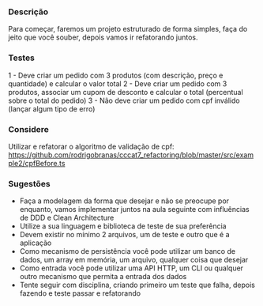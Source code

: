 ### Descrição
Para começar, faremos um projeto estruturado de forma simples, faça do jeito que você souber, depois vamos ir refatorando juntos.


### Testes
1 - Deve criar um pedido com 3 produtos (com descrição, preço e quantidade) e calcular o valor total
2 - Deve criar um pedido com 3 produtos, associar um cupom de desconto e calcular o total (percentual sobre o total do pedido)
3 - Não deve criar um pedido com cpf inválido (lançar algum tipo de erro)


### Considere
Utilizar e refatorar o algoritmo de validação de cpf: https://github.com/rodrigobranas/cccat7_refactoring/blob/master/src/example2/cpfBefore.ts

### Sugestões
- Faça a modelagem da forma que desejar e não se preocupe por enquanto, vamos implementar juntos na aula seguinte com influências de DDD e Clean Architecture
- Utilize a sua linguagem e biblioteca de teste de sua preferência
- Devem existir no mínimo 2 arquivos, um de teste e outro que é a aplicação
- Como mecanismo de persistência você pode utilizar um banco de dados, um array em memória, um arquivo, qualquer coisa que desejar
- Como entrada você pode utilizar uma API HTTP, um CLI ou qualquer outro mecanismo que permita a entrada dos dados
- Tente seguir com disciplina, criando primeiro um teste que falha, depois fazendo e teste passar e refatorando
